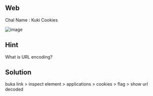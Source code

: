 ## Web
Chal Name : Kuki Cookies

![image](https://user-images.githubusercontent.com/23289982/205421932-b37bf8d2-2c8e-4395-b23a-746885ceae8e.png)

## Hint
What is URL encoding?

## Solution
buka link > inspect element > applications > cookies > flag > show url decoded

